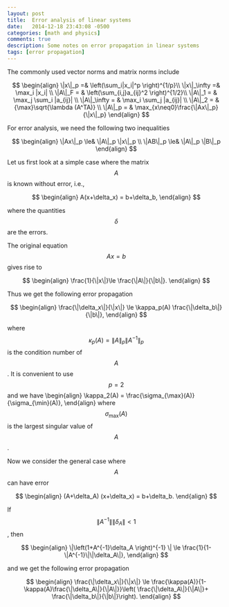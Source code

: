 ```yaml
---
layout: post
title:  Error analysis of linear systems
date:   2014-12-18 23:43:08 -0500
categories: [math and physics]
comments: true
description: Some notes on error propagation in linear systems
tags: [error propagation]
---
```


The commonly used vector norms and matrix norms include

$$
\begin{align}
\|x\|_p =& \left(\sum_i|x_i|^p \right)^{1/p}\\
\|x\|_\infty =& \max_i |x_i| \\
\|A\|_F = & \left(\sum_{i,j}a_{ij}^2 \right)^{1/2}\\
\|A\|_1 = & \max_j \sum_i |a_{ij}| \\
\|A\|_\infty = & \max_i \sum_j |a_{ij}| \\
\|A\|_2 = & {\max}\sqrt{\lambda (A^TA)} \\
\|A\|_p = & \max_{x\neq0}\frac{\|Ax\|_p}{\|x\|_p}
\end{align}
$$

For error analysis, we need the following two inequalities

$$
\begin{align}
\|Ax\|_p \le& \|A\|_p \|x\|_p \\
\|AB\|_p \le& \|A\|_p \|B\|_p
\end{align}
$$

Let us first look at a simple case where the matrix $$A$$ is known without error, i.e.,

$$
\begin{align}
A(x+\delta_x) = b+\delta_b,
\end{align}
$$

where the quantities $$\delta$$ are the errors.

The original equation $$Ax=b$$ gives rise to 

$$
\begin{align}
\frac{1}{\|x\|}\le \frac{\|A\|}{\|b\|}.
\end{align}
$$

Thus we get the following error propagation

$$
\begin{align}
\frac{\|\delta_x\|}{\|x\|} \le \kappa_p(A) \frac{\|\delta_b\|}{\|b\|},
\end{align}
$$

where $$\kappa_p(A) = \|A\|_p\|A^{-1}\|_p$$ is the condition number of $$A$$. 
It is convenient to use $$p=2$$ and we have
\begin{align}
\kappa_2(A) = \frac{\sigma_{\max}(A)}{\sigma_{\min}(A)},
\end{align}
where $$\sigma_{\max}(A)$$ is the largest singular value of $$A$$.

Now we consider the general case where $$A$$ can have error

$$
\begin{align}
(A+\delta_A) (x+\delta_x) = b+\delta_b.
\end{align}
$$

If $$\|A^{-1}\|\|\delta_A\|<1$$, then 

$$
\begin{align}
\|\left(1+A^{-1}\delta_A \right)^{-1} \| \le \frac{1}{1-\|A^{-1}\|\|\delta_A\|},
\end{align}
$$

and we get the following error propagation

$$
\begin{align}
\frac{\|\delta_x\|}{\|x\|} \le \frac{\kappa(A)}{1-\kappa(A)\frac{\|\delta_A\|}{\|A\|}}\left( \frac{\|\delta_A\|}{\|A\|}+ \frac{\|\delta_b\|}{\|b\|}\right).
\end{align}
$$



